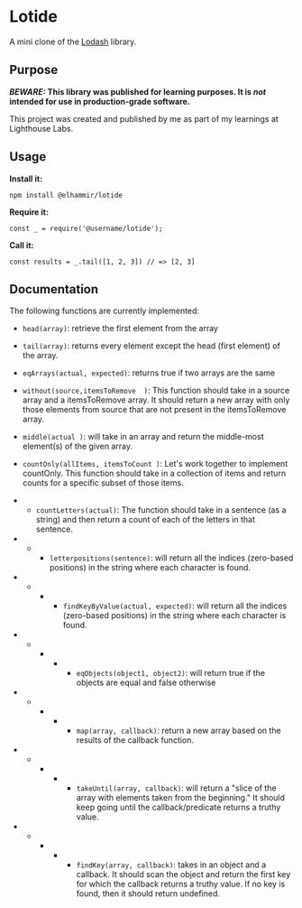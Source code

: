 # Lotide

A mini clone of the [Lodash](https://lodash.com) library.

## Purpose

**_BEWARE:_ This library was published for learning purposes. It is _not_ intended for use in production-grade software.**

This project was created and published by me as part of my learnings at Lighthouse Labs. 

## Usage

**Install it:**

`npm install @elhammir/lotide`

**Require it:**

`const _ = require('@username/lotide');`

**Call it:**

`const results = _.tail([1, 2, 3]) // => [2, 3]`

## Documentation

The following functions are currently implemented:

* `head(array)`:  retrieve the first element from the array
* `tail(array)`: returns every element except the head (first element) of the array.
* `eqArrays(actual, expected)`: returns true if two arrays are the same
* `without(source,itemsToRemove  )`: This function should take in a source array and a itemsToRemove array. It should return a new array with only those elements from source that are not present in the itemsToRemove array.
* `middle(actual )`: will take in an array and return the middle-most element(s) of the given array.
* `countOnly(allItems, itemsToCount )`: Let's work together to implement countOnly. This function should take in a collection of items and return counts for a specific subset of those items. 
* * `countLetters(actual)`: The function should take in a sentence (as a string) and then return a count of each of the letters in that sentence. 
* * * `letterpositions(sentence)`: will return all the indices (zero-based positions) in the string where each character is found.
* * * * `findKeyByValue(actual, expected)`: will return all the indices (zero-based positions) in the string where each character is found.
* * * * * `eqObjects(object1, object2)`: will return true if the objects are equal and false otherwise

* * * * * `map(array, callback)`: return a new array based on the results of the callback function.

* * * * * `takeUntil(array, callback)`: will return a "slice of the array with elements taken from the beginning." It should keep going until the callback/predicate returns a truthy value. 
* * * * * `findKey(array, callback)`: takes in an object and a callback. It should scan the object and return the first key for which the callback returns a truthy value. If no key is found, then it should return undefined. 
